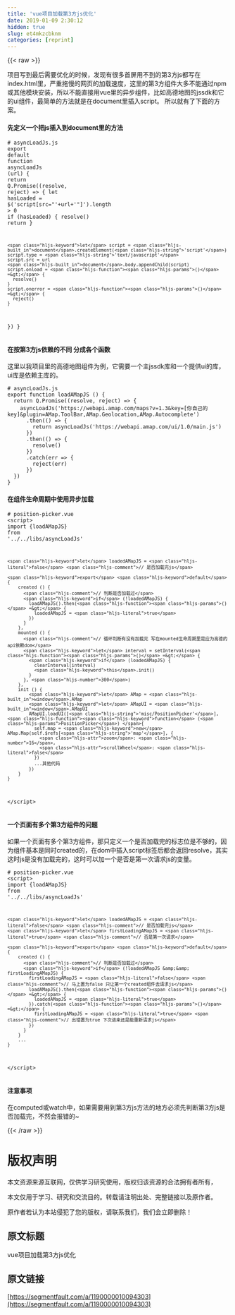 ```yaml
---
title: 'vue项目加载第3方js优化' 
date: 2019-01-09 2:30:12
hidden: true
slug: et4mkzcbknm
categories: [reprint]
---
```


{{< raw >}}

                    
<p>项目写到最后需要优化的时候，发现有很多首屏用不到的第3方js都写在index.html里，严重拖慢的网页的加载速度，这里的第3方组件大多不能通过npm或其他模块安装，所以不能直接用vue里的异步组件，比如高德地图的jssdk和它的ui组件，最简单的方法就是在document里插入script。 所以就有了下面的方案。</p>
<h4>先定义一个把js插入到document里的方法</h4>
<div class="widget-codetool" style="display:none;">
      <div class="widget-codetool--inner">
      <span class="selectCode code-tool" data-toggle="tooltip" data-placement="top" title="" data-original-title="全选"></span>
      <span type="button" class="copyCode code-tool" data-toggle="tooltip" data-placement="top" data-clipboard-text="# asyncLoadJs.js
export default function asyncLoadJs (url) {
  return Q.Promise((resolve, reject) => {
    let hasLoaded = $('script[src=&quot;'+url+'&quot;]').length > 0
    if (hasLoaded) {
      resolve()
      return
    }

    let script = document.createElement('script')
    script.type = 'text/javascript'
    script.src = url
    document.body.appendChild(script)
    script.onload = () => {
      resolve()
    }
    script.onerror = () => {
      reject()
    }
  })
}
" title="" data-original-title="复制"></span>
      <span type="button" class="saveToNote code-tool" data-toggle="tooltip" data-placement="top" title="" data-original-title="放进笔记"></span>
      </div>
      </div><pre class="hljs typescript"><code># asyncLoadJs.js
<span class="hljs-keyword">export</span> <span class="hljs-keyword">default</span> <span class="hljs-function"><span class="hljs-keyword">function</span> <span class="hljs-title">asyncLoadJs</span> (<span class="hljs-params">url</span>) </span>{
  <span class="hljs-keyword">return</span> Q.Promise(<span class="hljs-function">(<span class="hljs-params">resolve, reject</span>) =&gt;</span> {
    <span class="hljs-keyword">let</span> hasLoaded = $(<span class="hljs-string">'script[src="'</span>+url+<span class="hljs-string">'"]'</span>).length &gt; <span class="hljs-number">0</span>
    <span class="hljs-keyword">if</span> (hasLoaded) {
      resolve()
      <span class="hljs-keyword">return</span>
    }

    <span class="hljs-keyword">let</span> script = <span class="hljs-built_in">document</span>.createElement(<span class="hljs-string">'script'</span>)
    script.type = <span class="hljs-string">'text/javascript'</span>
    script.src = url
    <span class="hljs-built_in">document</span>.body.appendChild(script)
    script.onload = <span class="hljs-function"><span class="hljs-params">()</span> =&gt;</span> {
      resolve()
    }
    script.onerror = <span class="hljs-function"><span class="hljs-params">()</span> =&gt;</span> {
      reject()
    }
  })
}
</code></pre>
<h4>在按第3方js依赖的不同 分成各个函数</h4>
<p>这里以我项目里的高德地图组件为例，它需要一个主jssdk库和一个提供ui的库，ui库是依赖主库的。</p>
<div class="widget-codetool" style="display:none;">
      <div class="widget-codetool--inner">
      <span class="selectCode code-tool" data-toggle="tooltip" data-placement="top" title="" data-original-title="全选"></span>
      <span type="button" class="copyCode code-tool" data-toggle="tooltip" data-placement="top" data-clipboard-text="# asyncLoadJs.js
export function loadAMapJS () {
  return Q.Promise((resolve, reject) => {
    asyncLoadJs('https://webapi.amap.com/maps?v=1.3&amp;key=[你自己的key]&amp;plugin=AMap.ToolBar,AMap.Geolocation,AMap.Autocomplete')
      .then(() => {
        return asyncLoadJs('https://webapi.amap.com/ui/1.0/main.js')
      })
      .then(() => {
        resolve()
      })
      .catch(err => {
        reject(err)
      })
  })
}" title="" data-original-title="复制"></span>
      <span type="button" class="saveToNote code-tool" data-toggle="tooltip" data-placement="top" title="" data-original-title="放进笔记"></span>
      </div>
      </div><pre class="hljs coffeescript"><code><span class="hljs-comment"># asyncLoadJs.js</span>
<span class="hljs-keyword">export</span> function loadAMapJS () {
  <span class="hljs-keyword">return</span> Q.Promise(<span class="hljs-function"><span class="hljs-params">(resolve, reject)</span> =&gt;</span> {
    asyncLoadJs(<span class="hljs-string">'https://webapi.amap.com/maps?v=1.3&amp;key=[你自己的key]&amp;plugin=AMap.ToolBar,AMap.Geolocation,AMap.Autocomplete'</span>)
      .<span class="hljs-keyword">then</span>(<span class="hljs-function"><span class="hljs-params">()</span> =&gt;</span> {
        <span class="hljs-keyword">return</span> asyncLoadJs(<span class="hljs-string">'https://webapi.amap.com/ui/1.0/main.js'</span>)
      })
      .<span class="hljs-keyword">then</span>(<span class="hljs-function"><span class="hljs-params">()</span> =&gt;</span> {
        resolve()
      })
      .<span class="hljs-keyword">catch</span>(err =&gt; {
        reject(err)
      })
  })
}</code></pre>
<h4>在组件生命周期中使用异步加载</h4>
<div class="widget-codetool" style="display:none;">
      <div class="widget-codetool--inner">
      <span class="selectCode code-tool" data-toggle="tooltip" data-placement="top" title="" data-original-title="全选"></span>
      <span type="button" class="copyCode code-tool" data-toggle="tooltip" data-placement="top" data-clipboard-text="# position-picker.vue
<script>
    import {loadAMapJS} from '../../libs/asyncLoadJs'
    
    let loadedAMapJS = false // 是否加载完js
    
    export default {
        created () {
          // 判断是否加载过
          if (!loadedAMapJS) {
            loadAMapJS().then(() => {
              loadedAMapJS = true
            })
          }
        },
        mounted () {
          // 循环判断有没有加载完 写在mounted生命周期里是应为高德的api依赖dom
          let interval = setInterval(() => {
            if (loadedAMapJS) {
              clearInterval(interval)
              this.init()
            }
          }, 300)
        },
        init () {
            let AMap = window.AMap
            let AMapUI = window.AMapUI
            AMapUI.loadUI(['misc/PositionPicker'], function (PositionPicker) {
              self.map = new AMap.Map(self.$refs['map'], {
                zoom: 16,
                scrollWheel: false
              })
              ...其他代码
            })
        }
    }
</script>" title="" data-original-title="复制"></span>
      <span type="button" class="saveToNote code-tool" data-toggle="tooltip" data-placement="top" title="" data-original-title="放进笔记"></span>
      </div>
      </div><pre class="hljs xml"><code># position-picker.vue
<span class="hljs-tag">&lt;<span class="hljs-name">script</span>&gt;</span><span class="javascript">
    <span class="hljs-keyword">import</span> {loadAMapJS} <span class="hljs-keyword">from</span> <span class="hljs-string">'../../libs/asyncLoadJs'</span>
    
    <span class="hljs-keyword">let</span> loadedAMapJS = <span class="hljs-literal">false</span> <span class="hljs-comment">// 是否加载完js</span>
    
    <span class="hljs-keyword">export</span> <span class="hljs-keyword">default</span> {
        created () {
          <span class="hljs-comment">// 判断是否加载过</span>
          <span class="hljs-keyword">if</span> (!loadedAMapJS) {
            loadAMapJS().then(<span class="hljs-function"><span class="hljs-params">()</span> =&gt;</span> {
              loadedAMapJS = <span class="hljs-literal">true</span>
            })
          }
        },
        mounted () {
          <span class="hljs-comment">// 循环判断有没有加载完 写在mounted生命周期里是应为高德的api依赖dom</span>
          <span class="hljs-keyword">let</span> interval = setInterval(<span class="hljs-function"><span class="hljs-params">()</span> =&gt;</span> {
            <span class="hljs-keyword">if</span> (loadedAMapJS) {
              clearInterval(interval)
              <span class="hljs-keyword">this</span>.init()
            }
          }, <span class="hljs-number">300</span>)
        },
        init () {
            <span class="hljs-keyword">let</span> AMap = <span class="hljs-built_in">window</span>.AMap
            <span class="hljs-keyword">let</span> AMapUI = <span class="hljs-built_in">window</span>.AMapUI
            AMapUI.loadUI([<span class="hljs-string">'misc/PositionPicker'</span>], <span class="hljs-function"><span class="hljs-keyword">function</span> (<span class="hljs-params">PositionPicker</span>) </span>{
              self.map = <span class="hljs-keyword">new</span> AMap.Map(self.$refs[<span class="hljs-string">'map'</span>], {
                <span class="hljs-attr">zoom</span>: <span class="hljs-number">16</span>,
                <span class="hljs-attr">scrollWheel</span>: <span class="hljs-literal">false</span>
              })
              ...其他代码
            })
        }
    }
</span><span class="hljs-tag">&lt;/<span class="hljs-name">script</span>&gt;</span></code></pre>
<h4>一个页面有多个第3方组件的问题</h4>
<p>如果一个页面有多个第3方组件，那只定义一个是否加载完的标志位是不够的，因为组件基本是同时created的，在dom中插入script标签后都会返回resolve，其实这时js是没有加载完的，这时可以加一个是否是第一次请求js的变量。</p>
<div class="widget-codetool" style="display:none;">
      <div class="widget-codetool--inner">
      <span class="selectCode code-tool" data-toggle="tooltip" data-placement="top" title="" data-original-title="全选"></span>
      <span type="button" class="copyCode code-tool" data-toggle="tooltip" data-placement="top" data-clipboard-text="# position-picker.vue
<script>
    import {loadAMapJS} from '../../libs/asyncLoadJs'
    
    let loadedAMapJS = false // 是否加载完js
    let firstLoadingAMapJS = true // 否是第一次请求
    
    export default {
        created () {
          // 判断是否加载过
          if (!loadedAMapJS &amp;&amp; firstLoadingAMapJS) {
            firstLoadingAMapJS = false // 马上置为false 只让第一个created组件去请求js
            loadAMapJS().then(() => {
              loadedAMapJS = true
            }).catch(() => {
              firstLoadingAMapJS = true // 出错置为true 下次进来还是能重新请求js
            })
          }
        }
        ...
    }
</script>" title="" data-original-title="复制"></span>
      <span type="button" class="saveToNote code-tool" data-toggle="tooltip" data-placement="top" title="" data-original-title="放进笔记"></span>
      </div>
      </div><pre class="hljs xml"><code># position-picker.vue
<span class="hljs-tag">&lt;<span class="hljs-name">script</span>&gt;</span><span class="javascript">
    <span class="hljs-keyword">import</span> {loadAMapJS} <span class="hljs-keyword">from</span> <span class="hljs-string">'../../libs/asyncLoadJs'</span>
    
    <span class="hljs-keyword">let</span> loadedAMapJS = <span class="hljs-literal">false</span> <span class="hljs-comment">// 是否加载完js</span>
    <span class="hljs-keyword">let</span> firstLoadingAMapJS = <span class="hljs-literal">true</span> <span class="hljs-comment">// 否是第一次请求</span>
    
    <span class="hljs-keyword">export</span> <span class="hljs-keyword">default</span> {
        created () {
          <span class="hljs-comment">// 判断是否加载过</span>
          <span class="hljs-keyword">if</span> (!loadedAMapJS &amp;&amp; firstLoadingAMapJS) {
            firstLoadingAMapJS = <span class="hljs-literal">false</span> <span class="hljs-comment">// 马上置为false 只让第一个created组件去请求js</span>
            loadAMapJS().then(<span class="hljs-function"><span class="hljs-params">()</span> =&gt;</span> {
              loadedAMapJS = <span class="hljs-literal">true</span>
            }).catch(<span class="hljs-function"><span class="hljs-params">()</span> =&gt;</span> {
              firstLoadingAMapJS = <span class="hljs-literal">true</span> <span class="hljs-comment">// 出错置为true 下次进来还是能重新请求js</span>
            })
          }
        }
        ...
    }
</span><span class="hljs-tag">&lt;/<span class="hljs-name">script</span>&gt;</span></code></pre>
<h4>注意事项</h4>
<p>在computed或watch中，如果需要用到第3方js方法的地方必须先判断第3方js是否加载完，不然会报错的~</p>

                
{{< /raw >}}

# 版权声明
本文资源来源互联网，仅供学习研究使用，版权归该资源的合法拥有者所有，

本文仅用于学习、研究和交流目的。转载请注明出处、完整链接以及原作者。

原作者若认为本站侵犯了您的版权，请联系我们，我们会立即删除！

## 原文标题
vue项目加载第3方js优化

## 原文链接
[https://segmentfault.com/a/1190000010094303](https://segmentfault.com/a/1190000010094303)


